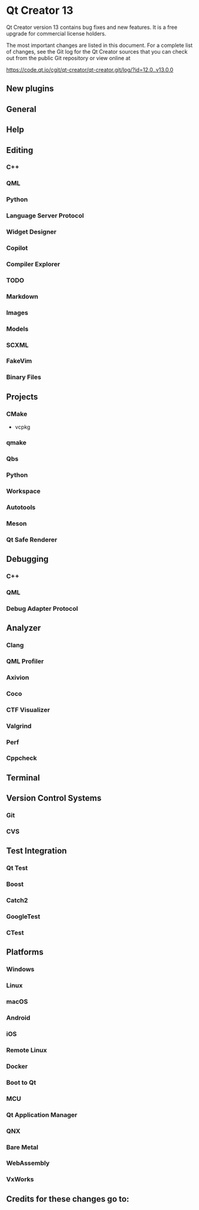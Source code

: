 Qt Creator 13
=============

Qt Creator version 13 contains bug fixes and new features.
It is a free upgrade for commercial license holders.

The most important changes are listed in this document. For a complete list of
changes, see the Git log for the Qt Creator sources that you can check out from
the public Git repository or view online at

<https://code.qt.io/cgit/qt-creator/qt-creator.git/log/?id=12.0..v13.0.0>

New plugins
-----------

General
-------

Help
----

Editing
-------

### C++

### QML

### Python

### Language Server Protocol

### Widget Designer

### Copilot

### Compiler Explorer

### TODO

### Markdown

### Images

### Models

### SCXML

### FakeVim

### Binary Files

Projects
--------

### CMake

* vcpkg

### qmake

### Qbs

### Python

### Workspace

### Autotools

### Meson

### Qt Safe Renderer

Debugging
---------

### C++

### QML

### Debug Adapter Protocol

Analyzer
--------

### Clang

### QML Profiler

### Axivion

### Coco

### CTF Visualizer

### Valgrind

### Perf

### Cppcheck

Terminal
--------

Version Control Systems
-----------------------

### Git

### CVS

Test Integration
----------------

### Qt Test

### Boost

### Catch2

### GoogleTest

### CTest

Platforms
---------

### Windows

### Linux

### macOS

### Android

### iOS

### Remote Linux

### Docker

### Boot to Qt

### MCU

### Qt Application Manager

### QNX

### Bare Metal

### WebAssembly

### VxWorks

Credits for these changes go to:
--------------------------------
